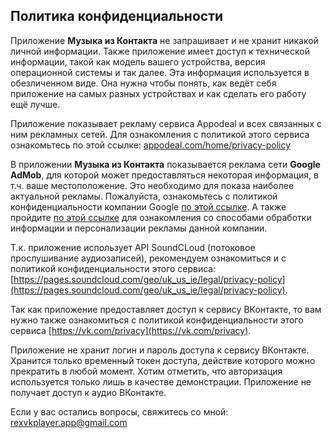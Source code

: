 ## Политика конфиденциальности

Приложение **Музыка из Контакта** не запрашивает и не хранит никакой личной информации.
Также приложение имеет доступ к технической информации, такой как модель вашего устройства, версия операционной системы и так далее. Эта информация используется в обезличенном виде. Она нужна чтобы понять, как ведёт себя приложение на самых разных устройствах и как сделать его работу ещё лучше.

Приложение показывает рекламу сервиса Appodeal и всех связанных с ним рекламных сетей. Для ознакомления с политикой этого сервиса ознакомьтесь по этой ссылке: [appodeal.com/home/privacy-policy](https://appodeal.com/home/privacy-policy) 

В приложении **Музыка из Контакта** показывается реклама сети **Google AdMob**, для которой может предоставляться некоторая информация, в т.ч. ваше местоположение. Это необходимо для показа наиболее актуальной рекламы. Пожалуйста, ознакомьтесь с политикой конфиденциальности компании Google [по этой ссылке](https://policies.google.com/privacy). А также пройдите [по этой ссылке](https://policies.google.com/technologies/partner-sites?hl=ru) для ознакомления со способами обработки информации и персонализации рекламы данной компании.

Т.к. приложение использует API SoundCLoud (потоковое прослушивание аудиозаписей), рекомендуем ознакомиться и с политикой конфиденциальности этого сервиса: [https://pages.soundcloud.com/geo/uk_us_ie/legal/privacy-policy](https://pages.soundcloud.com/geo/uk_us_ie/legal/privacy-policy).

Так как приложение предоставляет доступ к сервису ВКонтакте, то вам нужно также ознакомиться с политикой конфиденциальности этого сервиса [https://vk.com/privacy](https://vk.com/privacy).

Приложение не хранит логин и пароль доступа к сервису ВКонтакте. Хранится только временный токен доступа, действие которого можно прекратить в любой момент. Хотим отметить, что авторизация используется только лишь в качестве демонстрации. Приложение не получает доступ к аудио ВКонтакте.

Если у вас остались вопросы, свяжитесь со мной: rexvkplayer.app@gmail.com
